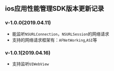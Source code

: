 ## ios应用性能管理SDK版本更新记录

### v-1.0.0(2019.04.11)

* 能监听`NSURLConnection`，`NSURLSession`的网络请求 
* 支持的网络请求框架有：`AFNetWorking`,`ASI`等 

### v-1.0.1(2019.04.16)

* 支持监听`UIWebView`